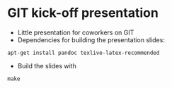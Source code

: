 GIT kick-off presentation
=========================

* Little presentation for coworkers on GIT
* Dependencies for building the presentation slides:
```
apt-get install pandoc texlive-latex-recommended
```
* Build the slides with
```
make
```
